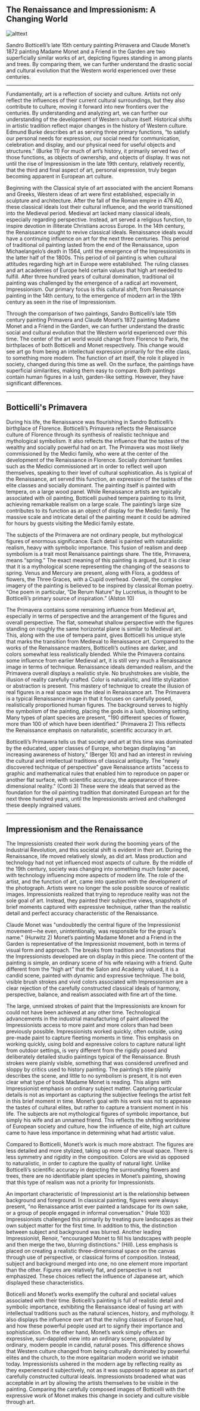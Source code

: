 ## The Renaissance and Impressionism: A Changing World


![alttext](https://upload.wikimedia.org/wikipedia/commons/thumb/8/88/Primavera_%28Botticelli%29.jpg/1280px-Primavera_%28Botticelli%29.jpg)

Sandro Botticelli’s late 15th century painting Primavera and Claude Monet’s 1872 painting Madame Monet and a Friend in the Garden are two superficially similar works of art, depicting figures standing in among plants and trees. By comparing them, we can further understand the drastic social and cultural evolution that the Western world experienced over these centuries.

---
Fundamentally, art is a reflection of society and culture. Artists not only reflect the influences of their current cultural surroundings, but they also contribute to culture, moving it forward into new frontiers over the centuries. By understanding and analyzing art, we can further our understanding of the development of Western culture itself.  Historical shifts in artistic tradition reflect major changes in the history of Western culture. Edmund Burke describes art as serving three primary functions, “to satisfy our personal needs for expression, our social need for communication, celebration and display, and our physical need for useful objects and structures.” (Burke 11) For much of art’s history, it primarily served two of those functions, as objects of ownership, and objects of display. It was not until the rise of Impressionism in the late 19th century, relatively recently, that the third and final aspect of art, personal expression, truly began becoming apparent in European art culture.

Beginning with the Classical style of art associated with the ancient Romans and Greeks, Western ideas of art were first established, especially in sculpture and architecture. After the fall of the Roman empire in 476 AD, these classical ideals lost their cultural influence, and the world transitioned into the Medieval period. Medieval art lacked many classical ideals, especially regarding perspective. Instead, art served a religious function, to inspire devotion in illiterate Christians across Europe. In the 14th century, the Renaissance sought to revive classical ideals. Renaissance ideals would have a continuing influence on art for the next three centuries. This period of traditional oil painting lasted from the end of the Renaissance, upon Michaelangelo’s death in 1564, until the emergence of the Impressionists in the latter half of the 1800s. This period of oil painting is when cultural attitudes regarding high art in Europe were established. The ruling classes and art academies of Europe held certain values that high art needed to fulfill. After three hundred years of cultural domination, traditional oil painting was challenged by the emergence of a radical art movement, Impressionism. Our primary focus is this cultural shift, from Renaissance painting in the 14th century, to the emergence of modern art in the 19th century as seen in the rise of Impressionism.

Through the comparison of two paintings, Sandro Botticelli’s late 15th century painting Primavera and Claude Monet’s 1872 painting Madame Monet and a Friend in the Garden, we can further understand the drastic social and cultural evolution that the Western world experienced over this time. The center of the art world would change from Florence to Paris, the birthplaces of both Botticelli and Monet respectively. This change would see art go from being an intellectual expression primarily for the elite class, to something more modern. The function of art itself, the role it played in society, changed during this time as well. On the surface, the paintings have superficial similarities, making them easy to compare. Both paintings contain human figures in a lush, garden-like setting. However, they have significant differences.

---
## Botticelli's Primavera

During his life, the Renaissance was flourishing in Sandro Botticelli’s birthplace of Florence. Botticelli’s Primavera reflects the Renaissance culture of Florence through its synthesis of realistic technique and mythological symbolism. It also reflects the influence that the tastes of the wealthy and socially powerful had on art. The Primavera was most likely commissioned by the Medici family, who were at the center of the development of the Renaissance in Florence. Socially dominant families such as the Medici commissioned art in order to reflect well upon themselves, speaking to their level of cultural sophistication. As is typical of the Renaissance, art served this function, an expression of the tastes of the elite classes and socially dominant. The painting itself is painted with tempera, on a large wood panel. While Renaissance artists are typically associated with oil painting, Botticelli pushed tempera painting to its limit, achieving remarkable realism on a large scale. The painting’s large size contributes to its function as an object of display for the Medici family. The massive scale and intricate detail of the painting meant it could be admired for hours by guests visiting the Medici family estate.

The subjects of the Primavera are not ordinary people, but mythological figures of enormous significance. Each detail is painted with naturalistic realism, heavy with symbolic importance. This fusion of realism and deep symbolism is a trait most Renaissance paintings share. The title, Primavera, means “spring.” The exact meaning of this painting is argued, but it is clear that it is a mythological scene representing the changing of the seasons to spring. Venus and Mercury are present, along with Flora, a goddess of flowers, the Three Graces, with a Cupid overhead. Overall, the complex imagery of the painting is believed to be inspired by classical Roman poetry. “One poem in particular, “De Rerum Nature” by Lucretius, is thought to be Botticelli’s primary source of inspiration.” (Alston 10)

The Primavera contains some remaining influence from Medieval art, especially in terms of perspective and the arrangement of the figures and overall perspective. The flat, somewhat shallow perspective with the figures standing on roughly the same horizontal plane is similar to Medieval art. This, along with the use of tempera paint, gives Botticelli his unique style that marks the transition from Medieval to Renaissance art. Compared to the works of the Renaissance masters, Botticelli’s outlines are darker, and colors somewhat less realistically blended. While the Primavera contains some influence from earlier Medieval art, it is still very much a Renaissance image in terms of technique. Renaissance ideals demanded realism, and the Primavera overall displays a realistic style. No brushstrokes are visible, the illusion of reality carefully crafted. Color is naturalistic, and little stylization or abstraction is present. This mastery of technique to create the illusion of real figures in a real space was the ideal in Renaissance art. The Primavera is a typical Renaissance image in that it focuses on carefully posed, realistically proportioned human figures. The background serves to highly the symbolism of the painting, placing the gods in a lush, blooming setting. Many types of plant species are present, "190 different species of flower, more than 100 of which have been identified." (Primavera 2) This reflects the Renaissance emphasis on naturalistic, scientific accuracy in art.

Botticelli’s Primavera tells us that society and art at this time was dominated by the educated, upper classes of Europe, who began displaying "an increasing awareness of history," (Berger 10) and had an interest in reviving the cultural and intellectual traditions of classical antiquity. The "newly discovered technique of perspective" gave Renaissance artists "access to graphic and mathematical rules that enabled him to reproduce on paper or another flat surface, with scientific accuracy, the appearance of three-dimensional reality." (Conti 3) These were the ideals that served as the foundation for the oil painting tradition that dominated European art for the next three hundred years, until the Impressionists arrived and challenged these deeply ingrained values.

---
## Impressionism and the Renaissance
The Impressionists created their work during the booming years of the Industrial Revolution, and this societal shift is evident in their art. During the Renaissance, life moved relatively slowly, as did art. Mass production and technology had not yet influenced most aspects of culture. By the middle of the 19th century, society was changing into something much faster paced, with technology influencing more aspects of modern life. The role of the artist, and the function of art, came into question with the development of the photograph. Artists were no longer the sole possible source of realistic images. Impressionists realized that trying to reproduce reality was not the sole goal of art. Instead, they painted their subjective views, snapshots of brief moments captured with expressive technique, rather than the realistic detail and perfect accuracy characteristic of the Renaissance.

Claude Monet was "undoubtedly the central figure of the Impressionist movement—he even, unintentionally, was responsible for the group's name." (Hurwitz 2) Monet’s painting Madame Monet and a Friend in the Garden is representative of the Impressionist movement, both in terms of visual form and approach. The breaks from tradition and innovations that the Impressionists developed are on display in this piece. The content of the painting is simple, an ordinary scene of his wife relaxing with a friend. Quite different from the “high art” that the Salon and Academy valued, it is a candid scene, painted with dynamic and expressive technique. The bold, visible brush strokes and vivid colors associated with Impressionism are a clear rejection of the carefully constructed classical ideals of harmony, perspective, balance, and realism associated with fine art of the time.

The large, unmixed strokes of paint that the Impressionists are known for could not have been achieved at any other time. Technological advancements in the industrial manufacturing of paint allowed the Impressionists access to more paint and more colors than had been previously possible. Impressionists worked quickly, often outside, using pre-made paint to capture fleeting moments in time. This emphasis on working quickly, using bold and expressive colors to capture natural light from outdoor settings, is very different from the rigidly posed and deliberately detailed studio paintings typical of the Renaissance. Brush strokes were plainly visible, something that was considered unrefined and sloppy by critics used to history painting.
The painting’s title plainly describes the scene, and little to no symbolism is present, it is not even clear what type of book Madame Monet is reading. This aligns with Impressionist emphasis on ordinary subject matter. Capturing particular details is not as important as capturing the subjective feelings the artist felt in this brief moment in time. Monet’s goal with his work was not to appease the tastes of cultural elites, but rather to capture a transient moment in his life. The subjects are not mythological figures of symbolic importance, but simply his wife and an unnamed friend. This reflects the shifting worldview of European society and culture, how the influence of elite, high art culture came to have less importance in determining what had artistic value.

Compared to Botticelli, Monet’s work is much more abstract. The figures are less detailed and more stylized, taking up more of the visual space. There is less symmetry and rigidity in the composition. Colors are vivid as opposed to naturalistic, in order to capture the quality of natural light. Unlike Botticelli’s scientific accuracy in depicting the surrounding flowers and trees, there are no identifiable plant species in Monet’s painting, showing that this type of realism was not a priority for Impressionists. 

An important characteristic of Impressionist art is the relationship between background and foreground. In classical painting, figures were always present, "no Renaissance artist ever painted a landscape for its own sake, or a group of people engaged in informal conversation." (Hale 103) Impressionists challenged this primarily by treating pure landscapes as their own subject matter for the first time. In addition to this, the distinction between subject and background was blurred. Another leading Impressionist, Renoir, "encouraged Monet to fill his landscapes with people and then merge the two, blurring distinctions." (Hill). Less emphasis is placed on creating a realistic three-dimensional space on the canvas through use of perspective, or classical forms of composition. Instead, subject and background merged into one, no one element more important than the other. Figures are relatively flat, and perspective is not emphasized. These choices reflect the influence of Japanese art, which displayed these characteristics.

Boticelli and Monet’s works exemplify the cultural and societal values associated with their time. Boticelli’s painting is full of realistic detail and symbolic importance, exhibiting the Renaissance ideal of fusing art with intellectual traditions such as the natural sciences, history, and mythology. It also displays the influence over art that the ruling classes of Europe had, and how these powerful people used art to signify their importance and sophistication. On the other hand, Monet’s work simply offers an expressive, sun-dappled view into an ordinary scene, populated by ordinary, modern people in candid, natural poses. This difference shows that Western culture changed from being culturally dominated by powerful elites and the church, to the more egalitarian modern world we inhabit today. Impressionists ushered in the modern age by reflecting reality as they experienced it subjectively, not as it was supposed to appear as part of carefully constructed cultural ideals. Impressionists broadened what was acceptable in art by allowing the artists themselves to be visible in the painting. Comparing the carefully composed images of Botticelli with the expressive work of Monet makes this change in society and culture visible through art. 